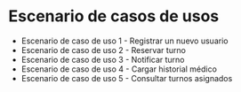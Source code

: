# Escenario de casos de usos

- Escenario de caso de uso 1 - Registrar un nuevo usuario
- Escenario de caso de uso 2 - Reservar turno
- Escenario de caso de uso 3 - Notificar turno
- Escenario de caso de uso 4 - Cargar historial médico
- Escenario de caso de uso 5 - Consultar turnos asignados
